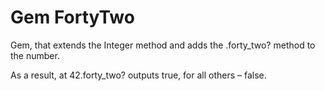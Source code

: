 # Gem FortyTwo 

Gem, that extends the Integer method and adds the .forty_two? method to the number.

As a result, at 42.forty_two? outputs true, for all others – false.